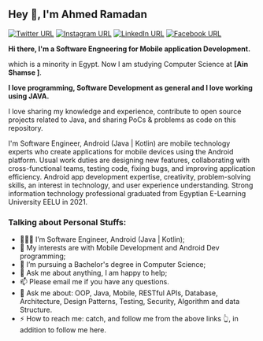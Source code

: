 ## Hey 👋, I'm Ahmed Ramadan

[![Twitter URL](https://img.shields.io/static/v1?color=red&label=Twitter%20&logo=twitter&logoColor=white&style=for-the-badge&message=Follow)](https://twitter.com/rmdaniii4)
[![Instagram URL](https://img.shields.io/static/v1?color=red&label=Instagram&logo=Instagram&logoColor=white&style=for-the-badge&message=follow)](https://www.instagram.com/a7_med_01)
[![LinkedIn URL](https://img.shields.io/static/v1?color=red&label=linkedin&logo=linkedin&logoColor=white&style=for-the-badge&message=Connect)](https://www.linkedin.com/in/rmdaniii/)
[![Facebook URL](https://img.shields.io/static/v1?color=red&label=Facebook&logo=Facebook&logoColor=white&style=for-the-badge&message=Connect)](https://web.facebook.com/profile.php?id=100005190047714)

**Hi there, I'm a **Software Engneering** for Mobile **application Development**.**

which is a minority in Egypt. Now I am studying Computer Science at **[Ain Shamse ]**.

**I love programming, Software Development as general and I love working using JAVA.**

I love sharing my knowledge and experience, contribute to open source projects related to Java, and sharing PoCs & problems as code on this repository.

I'm  Software Engineer, Android (Java | Kotlin) are mobile technology experts who create applications for mobile devices using the Android platform. Usual work duties are designing new features, collaborating with cross-functional teams, testing code, fixing bugs, and improving application efficiency. Android app development expertise, creativity, problem-solving skills, an interest in technology, and user experience understanding. Strong information technology professional graduated from Egyptian E-Learning University EELU in 2021. 


### Talking about Personal Stuffs:

- 👨🏽‍💻 I’m Software Engineer, Android (Java | Kotlin); 
- 🤔 My interests are with Mobile Development and Android Dev programming;
- 💼 I’m pursuing a Bachelor's degree in Computer Science;
- 💬 Ask me about anything, I am happy to help;
- 📫 Please email me if you have any questions.
- 🎯 Ask me about: OOP, Java, Mobile, RESTful APIs, Database, Architecture, Design Patterns, Testing, Security, Algorithm and data Structure.
- ⚡ How to reach me: catch, and follow me from the above links 👆, in addition to follow me here.

>>>>>>>>>>>>>>>>>>>>>>>>>>>>>>>>>>>>>>>>>>>>>>>>>>>>>>>>>>>>>>>>>>>>>>>>>>
